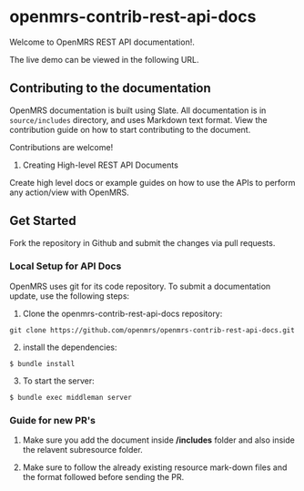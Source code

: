 # openmrs-contrib-rest-api-docs

Welcome to OpenMRS REST API documentation!.

The live demo can be viewed in the following URL.

## Contributing to the documentation

OpenMRS documentation is built using Slate. All documentation is in `source/includes` directory, and uses Markdown text format. 
View the contribution guide on how to start contributing to the document.

Contributions are welcome!

1. Creating High-level REST API Documents

Create high level docs or example guides on how to use the APIs to perform any action/view with OpenMRS. 

## Get Started 

Fork the repository in Github and submit the changes via pull requests.

### Local Setup for API Docs

OpenMRS uses git for its code repository. To submit a documentation update, use the following steps:

1. Clone the openmrs-contrib-rest-api-docs repository: 
```
git clone https://github.com/openmrs/openmrs-contrib-rest-api-docs.git
```
2. install the dependencies: 
```
$ bundle install
```
3. To start the server: 
```
$ bundle exec middleman server
```

### Guide for new PR's

1. Make sure you add the document inside **/includes** folder and also inside the relavent subresource folder.

2. Make sure to follow the already existing resource mark-down files and the format followed before sending the PR.
